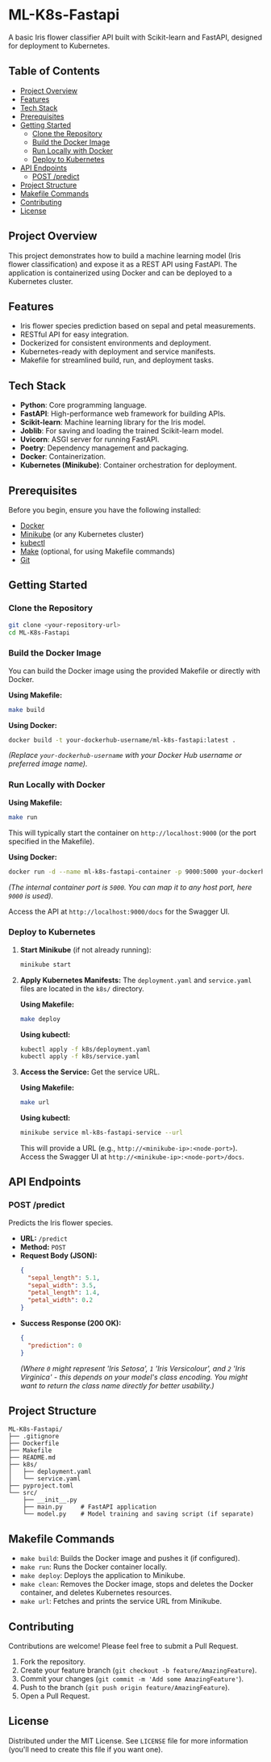 # ML-K8s-Fastapi

A basic Iris flower classifier API built with Scikit-learn and FastAPI, designed for deployment to Kubernetes.

## Table of Contents

- [Project Overview](#project-overview)
- [Features](#features)
- [Tech Stack](#tech-stack)
- [Prerequisites](#prerequisites)
- [Getting Started](#getting-started)
  - [Clone the Repository](#clone-the-repository)
  - [Build the Docker Image](#build-the-docker-image)
  - [Run Locally with Docker](#run-locally-with-docker)
  - [Deploy to Kubernetes](#deploy-to-kubernetes)
- [API Endpoints](#api-endpoints)
  - [POST /predict](#post-predict)
- [Project Structure](#project-structure)
- [Makefile Commands](#makefile-commands)
- [Contributing](#contributing)
- [License](#license)

## Project Overview

This project demonstrates how to build a machine learning model (Iris flower classification) and expose it as a REST API using FastAPI. The application is containerized using Docker and can be deployed to a Kubernetes cluster.

## Features

- Iris flower species prediction based on sepal and petal measurements.
- RESTful API for easy integration.
- Dockerized for consistent environments and deployment.
- Kubernetes-ready with deployment and service manifests.
- Makefile for streamlined build, run, and deployment tasks.

## Tech Stack

- **Python**: Core programming language.
- **FastAPI**: High-performance web framework for building APIs.
- **Scikit-learn**: Machine learning library for the Iris model.
- **Joblib**: For saving and loading the trained Scikit-learn model.
- **Uvicorn**: ASGI server for running FastAPI.
- **Poetry**: Dependency management and packaging.
- **Docker**: Containerization.
- **Kubernetes (Minikube)**: Container orchestration for deployment.

## Prerequisites

Before you begin, ensure you have the following installed:

- [Docker](https://www.docker.com/get-started)
- [Minikube](https://minikube.sigs.k8s.io/docs/start/) (or any Kubernetes cluster)
- [kubectl](https://kubernetes.io/docs/tasks/tools/install-kubectl/)
- [Make](https://www.gnu.org/software/make/) (optional, for using Makefile commands)
- [Git](https://git-scm.com/downloads)

## Getting Started

### Clone the Repository

```bash
git clone <your-repository-url>
cd ML-K8s-Fastapi
```

### Build the Docker Image

You can build the Docker image using the provided Makefile or directly with Docker.

**Using Makefile:**
```bash
make build
```

**Using Docker:**
```bash
docker build -t your-dockerhub-username/ml-k8s-fastapi:latest .
```
*(Replace `your-dockerhub-username` with your Docker Hub username or preferred image name).*

### Run Locally with Docker

**Using Makefile:**
```bash
make run
```
This will typically start the container on `http://localhost:9000` (or the port specified in the Makefile).

**Using Docker:**
```bash
docker run -d --name ml-k8s-fastapi-container -p 9000:5000 your-dockerhub-username/ml-k8s-fastapi:latest
```
*(The internal container port is `5000`. You can map it to any host port, here `9000` is used).*

Access the API at `http://localhost:9000/docs` for the Swagger UI.

### Deploy to Kubernetes

1.  **Start Minikube** (if not already running):
    ```bash
    minikube start
    ```

2.  **Apply Kubernetes Manifests:**
    The `deployment.yaml` and `service.yaml` files are located in the `k8s/` directory.

    **Using Makefile:**
    ```bash
    make deploy
    ```

    **Using kubectl:**
    ```bash
    kubectl apply -f k8s/deployment.yaml
    kubectl apply -f k8s/service.yaml
    ```

3.  **Access the Service:**
    Get the service URL.

    **Using Makefile:**
    ```bash
    make url
    ```

    **Using kubectl:**
    ```bash
    minikube service ml-k8s-fastapi-service --url
    ```
    This will provide a URL (e.g., `http://<minikube-ip>:<node-port>`). Access the Swagger UI at `http://<minikube-ip>:<node-port>/docs`.

## API Endpoints

### POST /predict

Predicts the Iris flower species.

-   **URL:** `/predict`
-   **Method:** `POST`
-   **Request Body (JSON):**
    ```json
    {
      "sepal_length": 5.1,
      "sepal_width": 3.5,
      "petal_length": 1.4,
      "petal_width": 0.2
    }
    ```
-   **Success Response (200 OK):**
    ```json
    {
      "prediction": 0 
    }
    ```
    *(Where `0` might represent 'Iris Setosa', `1` 'Iris Versicolour', and `2` 'Iris Virginica' - this depends on your model's class encoding. You might want to return the class name directly for better usability.)*

## Project Structure

```
ML-K8s-Fastapi/
├── .gitignore
├── Dockerfile
├── Makefile
├── README.md
├── k8s/
│   ├── deployment.yaml
│   └── service.yaml
├── pyproject.toml
└── src/
    ├── __init__.py
    ├── main.py     # FastAPI application
    └── model.py    # Model training and saving script (if separate)
```

## Makefile Commands

-   `make build`: Builds the Docker image and pushes it (if configured).
-   `make run`: Runs the Docker container locally.
-   `make deploy`: Deploys the application to Minikube.
-   `make clean`: Removes the Docker image, stops and deletes the Docker container, and deletes Kubernetes resources.
-   `make url`: Fetches and prints the service URL from Minikube.

## Contributing

Contributions are welcome! Please feel free to submit a Pull Request.

1.  Fork the repository.
2.  Create your feature branch (`git checkout -b feature/AmazingFeature`).
3.  Commit your changes (`git commit -m 'Add some AmazingFeature'`).
4.  Push to the branch (`git push origin feature/AmazingFeature`).
5.  Open a Pull Request.

## License

Distributed under the MIT License. See `LICENSE` file for more information (you'll need to create this file if you want one).